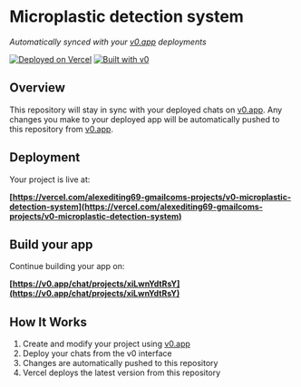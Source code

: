 # Microplastic detection system

*Automatically synced with your [v0.app](https://v0.app) deployments*

[![Deployed on Vercel](https://img.shields.io/badge/Deployed%20on-Vercel-black?style=for-the-badge&logo=vercel)](https://vercel.com/alexediting69-gmailcoms-projects/v0-microplastic-detection-system)
[![Built with v0](https://img.shields.io/badge/Built%20with-v0.app-black?style=for-the-badge)](https://v0.app/chat/projects/xiLwnYdtRsY)

## Overview

This repository will stay in sync with your deployed chats on [v0.app](https://v0.app).
Any changes you make to your deployed app will be automatically pushed to this repository from [v0.app](https://v0.app).

## Deployment

Your project is live at:

**[https://vercel.com/alexediting69-gmailcoms-projects/v0-microplastic-detection-system](https://vercel.com/alexediting69-gmailcoms-projects/v0-microplastic-detection-system)**

## Build your app

Continue building your app on:

**[https://v0.app/chat/projects/xiLwnYdtRsY](https://v0.app/chat/projects/xiLwnYdtRsY)**

## How It Works

1. Create and modify your project using [v0.app](https://v0.app)
2. Deploy your chats from the v0 interface
3. Changes are automatically pushed to this repository
4. Vercel deploys the latest version from this repository